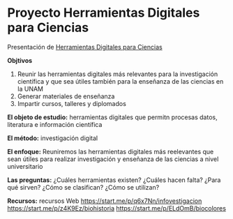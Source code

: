 # Proyecto Herramientas Digitales para Ciencias
Presentación de [Herramientas Digitales para Ciencias]()

**Objtivos**
1. Reunir las herramientas digitales más relevantes para la investigación científica y que sea útiles también para la enseñanza de las ciencias en la UNAM
2. Generar materiales de enseñanza
3. Impartir cursos, talleres y diplomados

**El objeto de estudio:** herramientas digitales que permitn procesas datos, literatura e información científica

**El método:** investigación digital

**El enfoque:** Reuniremos las herramientas digitales más reelevantes que sean útiles para realizar investigación y enseñanza de las ciencias a nivel universitario

**Las preguntas:**
¿Cuáles herramientas existen?
¿Cuáles hacen falta?
¿Para qué sirven?
¿Cómo se clasifican?
¿Cómo se utilizan?


**Recursos:** recursos Web
https://start.me/p/q6x7Nn/infovestigacion
https://start.me/p/z4K9Ez/biohistoria
https://start.me/p/ELdOmB/biocolores
